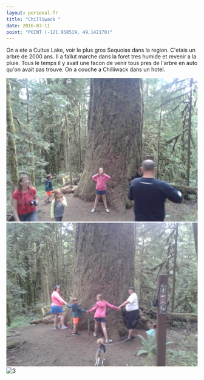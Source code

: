 ```yaml
---
layout: personal-fr
title: "Chilliwack "
date: 2016-07-11
point: "POINT (-121.958519, 49.142170)" 
---
```


On a ete a Cultus Lake, voir le plus gros Sequoias dans la region. C'etais un arbre de 2000 ans. Il a fallut marche dans la foret tres humide et revenir a la pluie. Tous le temps il y avait une facon de venir tous pres de l'arbre en auto qu'on avait pas trouve.
On a couche a Chilliwack dans un hotel. 

![1](assets/20160712_173530.jpg)
![2](20160712_173723.jpg)
![3](20160712_173753.jpg)